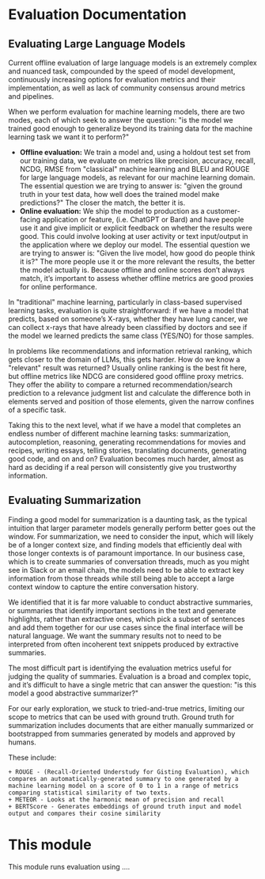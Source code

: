# Evaluation Documentation

## Evaluating Large Language Models

Current offline evaluation of large language models is an extremely complex and nuanced task, compounded by the speed of model development, continuously increasing options for evaluation metrics and their implementation, as well as lack of community consensus around metrics and pipelines.

When we perform evaluation for machine learning models, there are two modes, each of which seek to answer the question: "is the model we trained good enough to generalize beyond its training data for the machine learning task we want it to perform?"

+ **Offline evaluation:** We train a model and, using a holdout test set from our training data, we evaluate on metrics like precision, accuracy, recall, NCDG, RMSE from "classical" machine learning and BLEU and ROUGE for large language models, as relevant for our machine learning domain. The essential question we are trying to answer is: "given the ground truth in your test data, how well does the trained model make predictions?" The closer the match, the better it is.
+ **Online evaluation:** We ship the model to production as a customer-facing application or feature, (i.e. ChatGPT or Bard) and have people use it and give implicit or explicit feedback on whether the results were good. This could involve looking at user activity or text input/output in the application where we deploy our model. The essential question we are trying to answer is: "Given the live model, how good do people think it is?" The more people use it or the more relevant the results, the better the model actually is. Because offline and online scores don’t always match, it’s important to assess whether offline metrics are good proxies for online performance.

In "traditional" machine learning, particularly in class-based supervised learning tasks, evaluation is quite straightforward: if we have a model that predicts, based on someone’s X-rays, whether they have lung cancer, we can collect x-rays that have already been classified by doctors and see if the model we learned predicts the same class (YES/NO) for those samples.

In problems like recommendations and information retrieval ranking, which gets closer to the domain of LLMs, this gets harder. How do we know a "relevant" result was returned? Usually online ranking is the best fit here, but offline metrics like NDCG are considered good offline proxy metrics. They offer the ability to compare a returned recommendation/search prediction to a relevance judgment list and calculate the difference both in elements served and position of those elements, given the narrow confines of a specific task.

Taking this to the next level, what if we have a model that completes an endless number of different machine learning tasks: summarization, autocompletion, reasoning, generating recommendations for movies and recipes, writing essays, telling stories, translating documents, generating good code, and on and on? Evaluation becomes much harder, almost as hard as deciding if a real person will consistently give you trustworthy information.

## Evaluating Summarization

Finding a good model for summarization is a daunting task, as the typical intuition that larger parameter models generally perform better goes out the window. For summarization, we need to consider the input, which will likely be of a longer context size, and finding models that efficiently deal with those longer contexts is of paramount importance. In our business case, which is to create summaries of conversation threads, much as you might see in Slack or an email chain, the models need to be able to extract key information from those threads while still being able to accept a large context window to capture the entire conversation history.

We identified that it is far more valuable to conduct abstractive summaries, or summaries that identify important sections in the text and generate highlights,  rather than extractive ones, which pick a subset of sentences and add them together for our use cases since the final interface will be natural language. We want the summary results not to need to be interpreted from often incoherent text snippets produced by extractive summaries.

The most difficult part is identifying the evaluation metrics useful for judging the quality of summaries. Evaluation is a broad and complex topic, and it’s difficult to have a single metric that can answer the question: "is this model a good abstractive summarizer?"

For our early exploration, we stuck to tried-and-true metrics, limiting our scope to metrics that can be used with ground truth. Ground truth for summarization includes documents that are either manually summarized or bootstrapped from summaries generated by models and approved by humans.

These include:

    + ROUGE - (Recall-Oriented Understudy for Gisting Evaluation), which compares an automatically-generated summary to one generated by a machine learning model on a score of 0 to 1 in a range of metrics comparing statistical similarity of two texts.
    + METEOR - Looks at the harmonic mean of precision and recall
    + BERTScore - Generates embeddings of ground truth input and model output and compares their cosine similarity

# This module

This module runs evaluation using ....

